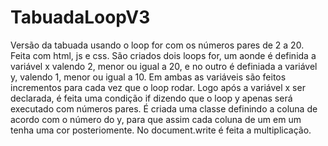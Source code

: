 # TabuadaLoopV3
Versão da tabuada usando o loop for com os números pares de 2 a 20. Feita com html, js e css.
São criados dois loops for, um aonde é definida a variável x valendo 2, menor ou igual a 20, e no outro é definiada a variável y, valendo 1, menor ou igual a 10.  Em 
ambas as variáveis são feitos incrementos para cada vez que o loop rodar. Logo após a variável x ser declarada, é feita uma condição if dizendo que o loop y apenas será 
executado com números pares. É criada uma classe definindo a coluna de acordo com o número do y, para que assim cada coluna de um em um tenha uma cor posteriomente. 
No document.write é feita a multiplicação.
